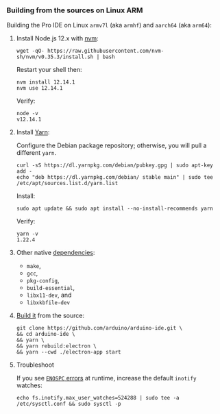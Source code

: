 ### Building from the sources on Linux ARM

Building the Pro IDE on Linux `armv7l` (aka `armhf`) and `aarch64` (aka `arm64`):

1. Install Node.js 12.x with [nvm](https://github.com/nvm-sh/nvm#install--update-script):
    ```
    wget -qO- https://raw.githubusercontent.com/nvm-sh/nvm/v0.35.3/install.sh | bash
    ```
    Restart your shell then:
    ```
    nvm install 12.14.1
    nvm use 12.14.1
    ```
    Verify:
    ```
    node -v
    v12.14.1
    ```

2. Install [Yarn](https://classic.yarnpkg.com/en/docs/install/#debian-stable):

    Configure the Debian package repository; otherwise, you will pull a different `yarn`.
    ```
    curl -sS https://dl.yarnpkg.com/debian/pubkey.gpg | sudo apt-key add -
    echo "deb https://dl.yarnpkg.com/debian/ stable main" | sudo tee /etc/apt/sources.list.d/yarn.list
    ```
    Install:
    ```
    sudo apt update && sudo apt install --no-install-recommends yarn
    ```
    Verify:
    ```
    yarn -v
    1.22.4
    ```

3. Other native [dependencies](https://github.com/eclipse-theia/theia/blob/master/doc/Developing.md#prerequisites):
    - `make`,
    - `gcc`,
    - `pkg-config`,
    - `build-essential`,
    - `libx11-dev`, and
    - `libxkbfile-dev`

4. [Build it](../../BUILDING.md#build-from-source) from the source:
    ```
    git clone https://github.com/arduino/arduino-ide.git \
    && cd arduino-ide \
    && yarn \
    && yarn rebuild:electron \
    && yarn --cwd ./electron-app start
    ```

5. Troubleshoot

    If you see [`ENOSPC` errors](https://github.com/eclipse-theia/theia/blob/master/doc/Developing.md#linux) at runtime, increase the default `inotify` watches:
    ```
    echo fs.inotify.max_user_watches=524288 | sudo tee -a /etc/sysctl.conf && sudo sysctl -p
    ```
